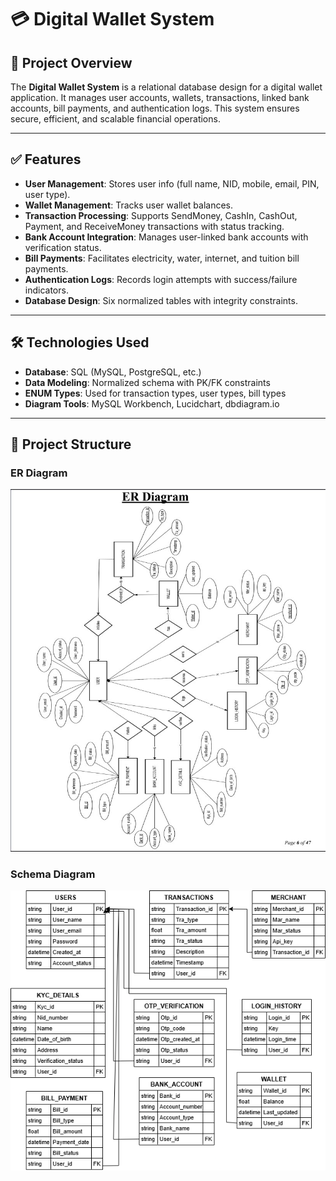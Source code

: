 # 💳 Digital Wallet System

## 📘 Project Overview

The **Digital Wallet System** is a relational database design for a digital wallet application. It manages user accounts, wallets, transactions, linked bank accounts, bill payments, and authentication logs. This system ensures secure, efficient, and scalable financial operations.

---

## ✅ Features

- **User Management**: Stores user info (full name, NID, mobile, email, PIN, user type).
- **Wallet Management**: Tracks user wallet balances.
- **Transaction Processing**: Supports SendMoney, CashIn, CashOut, Payment, and ReceiveMoney transactions with status tracking.
- **Bank Account Integration**: Manages user-linked bank accounts with verification status.
- **Bill Payments**: Facilitates electricity, water, internet, and tuition bill payments.
- **Authentication Logs**: Records login attempts with success/failure indicators.
- **Database Design**: Six normalized tables with integrity constraints.

---

## 🛠 Technologies Used

- **Database**: SQL (MySQL, PostgreSQL, etc.)
- **Data Modeling**: Normalized schema with PK/FK constraints
- **ENUM Types**: Used for transaction types, user types, bill types
- **Diagram Tools**: MySQL Workbench, Lucidchart, dbdiagram.io

---

## 📁 Project Structure
### ER Diagram
![ER Diagram](ED.jpg)


### Schema Diagram

![Schema Diagram](SD.png)
